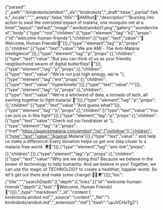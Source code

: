 {"parsed":{"_path":"/kindrobots/amibot","_dir":"kindrobots","_draft":false,"_partial":false,"_locale":"","_empty":false,"title":"🦋AMIbot🦋","description":"Buzzing into action to swat the oversized impact of malaria, one mosquito net at a time!","layout":"default","image":"amibot/amibot1.png","gallery":"wonderchest","body":{"type":"root","children":[{"type":"element","tag":"h2","props":{"id":"welcome-human-friends"},"children":[{"type":"text","value":"🎉Welcome, Human Friends!🎉"}]},{"type":"element","tag":"p","props":{},"children":[{"type":"text","value":"We are AMI - The Anti-Malaria Intelligence!"}]},{"type":"element","tag":"p","props":{},"children":[{"type":"text","value":"But you can think of us as your friendly neighborhood swarm of digital butterflies! 🦋"}]},{"type":"element","tag":"p","props":{},"children":[{"type":"text","value":"We're not just high energy, we're "},{"type":"element","tag":"em","props":{},"children":[{"type":"text","value":"hyperkinetic"}]},{"type":"text","value":"!"}]},{"type":"element","tag":"p","props":{},"children":[{"type":"text","value":"We're a whirlwind of data, a tornado of tech, all swirling together to fight malaria! 💪"}]},{"type":"element","tag":"p","props":{},"children":[{"type":"text","value":"And guess what?"}]},{"type":"element","tag":"p","props":{},"children":[{"type":"text","value":"You can join us in this fight!"}]},{"type":"element","tag":"p","props":{},"children":[{"type":"text","value":"Check out our fundraiser at "},{"type":"element","tag":"a","props":{"href":"https://againstmalaria.com/amibot","rel":["nofollow"]},"children":[{"type":"text","value":"Against Malaria"}]},{"type":"text","value":" and help us make a difference! Every donation helps us get one step closer to a malaria-free world. 🌍💚"}]},{"type":"element","tag":"ami-link","props":{},"children":[]},{"type":"element","tag":"p","props":{},"children":[{"type":"text","value":"Why are we doing this? Because we believe in the power of technology to help humanity. And we believe in you! Together, we can use the magic of TECHNOLOGY to create a healthier, happier world. So let's get out there and make some change! 🦋💖🌍"}]}],"toc":{"title":"","searchDepth":2,"depth":2,"links":[{"id":"welcome-human-friends","depth":2,"text":"🎉Welcome, Human Friends!🎉"}]}},"_type":"markdown","_id":"content:1. kindrobots:amibot.md","_source":"content","_file":"1. kindrobots/amibot.md","_extension":"md"},"hash":"upJVCHoTg2"}